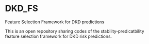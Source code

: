 # DKD_FS
Feature Selection Framework for DKD predictions 

This is an open repository sharing codes of the stability-predicatbility feature selection framework for DKD risk predictions.
